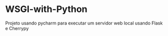 # WSGI-with-Python
Projeto usando pycharm para executar um servidor web local usando Flask e Cherrypy
